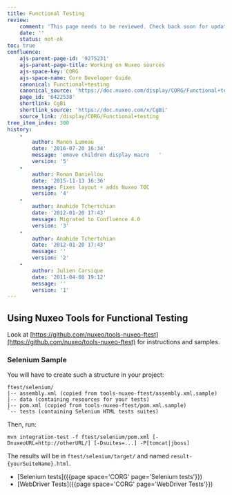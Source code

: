 ```yaml
---
title: Functional Testing
review:
    comment: 'This page needs to be reviewed. Check back soon for updated content!'
    date: ''
    status: not-ok
toc: true
confluence:
    ajs-parent-page-id: '9275231'
    ajs-parent-page-title: Working on Nuxeo sources
    ajs-space-key: CORG
    ajs-space-name: Core Developer Guide
    canonical: Functional+testing
    canonical_source: 'https://doc.nuxeo.com/display/CORG/Functional+testing'
    page_id: '6422538'
    shortlink: CgBi
    shortlink_source: 'https://doc.nuxeo.com/x/CgBi'
    source_link: /display/CORG/Functional+testing
tree_item_index: 300
history:
    -
        author: Manon Lumeau
        date: '2016-07-20 16:34'
        message: 'emove children display macro   '
        version: '5'
    -
        author: Ronan Daniellou
        date: '2015-11-13 16:36'
        message: Fixes layout + adds Nuxeo TOC
        version: '4'
    -
        author: Anahide Tchertchian
        date: '2012-01-20 17:43'
        message: Migrated to Confluence 4.0
        version: '3'
    -
        author: Anahide Tchertchian
        date: '2012-01-20 17:43'
        message: ''
        version: '2'
    -
        author: Julien Carsique
        date: '2011-04-08 19:12'
        message: ''
        version: '1'
---
```


## Using Nuxeo Tools for Functional Testing

Look at [https://github.com/nuxeo/tools-nuxeo-ftest](https://github.com/nuxeo/tools-nuxeo-ftest) for instructions and samples.

### Selenium Sample

You will have to create such a structure in your project:

```
ftest/selenium/
|-- assembly.xml (copied from tools-nuxeo-ftest/assembly.xml.sample)
|-- data (containing resources for your tests)
|-- pom.xml (copied from tools-nuxeo-ftest/pom.xml.sample)
`-- tests (containing Selenium HTML tests suites)
```

Then, run:

```
mvn integration-test -f ftest/selenium/pom.xml [-DnuxeoURL=http://otherURL/] [-Dsuites=...] -P[tomcat|jboss]
```

The results will be in `ftest/selenium/target/` and named `result-{yourSuiteName}.html`.

*   [Selenium tests]({{page space='CORG' page='Selenium tests'}})
*   [WebDriver Tests]({{page space='CORG' page='WebDriver Tests'}})
